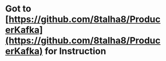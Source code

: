 # Got to  [https://github.com/8talha8/ProducerKafka](https://github.com/8talha8/ProducerKafka)  for Instruction